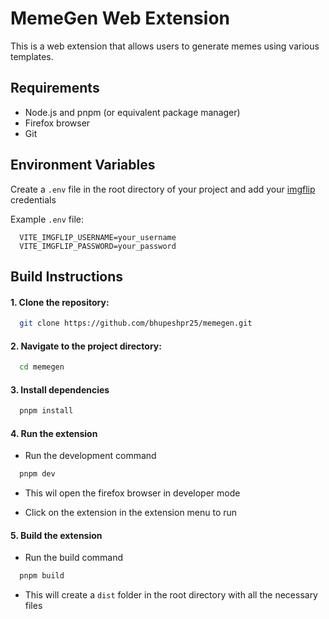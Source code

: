# MemeGen Web Extension

This is a web extension that allows users to generate memes using various templates.

## Requirements

- Node.js and pnpm (or equivalent package manager)
- Firefox browser
- Git

## Environment Variables

Create a `.env` file in the root directory of your project and add your [imgflip](imgflip.com/) credentials

Example `.env` file:

```plaintext
  VITE_IMGFLIP_USERNAME=your_username
  VITE_IMGFLIP_PASSWORD=your_password
```

## Build Instructions

#### 1. Clone the repository:

```bash
  git clone https://github.com/bhupeshpr25/memegen.git
```

#### 2. Navigate to the project directory:

```bash
  cd memegen
```

#### 3. Install dependencies

```bash
  pnpm install
```

#### 4. Run the extension

- Run the development command

```bash
  pnpm dev
```

- This wil open the firefox browser in developer mode

- Click on the extension in the extension menu to run

#### 5. Build the extension

- Run the build command

```bash
  pnpm build
```

- This will create a `dist` folder in the root directory with all the necessary files

